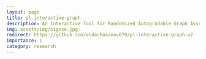 ```yaml
---
layout: page
title: pl-interactive-graph
description: An Interactive Tool for Randomized Autogradable Graph Assessments + Open-source contribution to PrairieLearn. Developed within UC Berkeley ACE Lab and published by ACM at SIGCSE 2025
img: assets/img/sigcse.jpg
redirect: https://github.com/eldarhasanov079/pl-interactive-graph-v2
importance: 1
category: research
---
```


